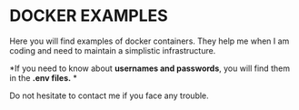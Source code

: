 # DOCKER EXAMPLES
Here you will find examples of docker containers. They help me when I am coding and need to maintain a simplistic infrastructure.

*If you need to know about **usernames and passwords**, you will find them in the **.env files.** *

Do not hesitate to contact me if you face any trouble.
